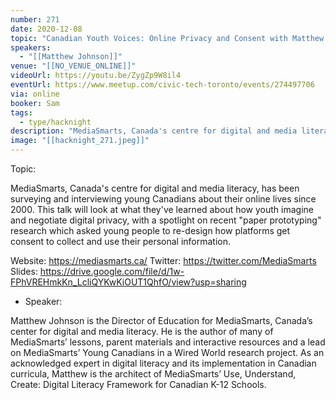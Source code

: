 ```yaml
---
number: 271
date: 2020-12-08
topic: "Canadian Youth Voices: Online Privacy and Consent with Matthew Johnson"
speakers:
  - "[[Matthew Johnson]]"
venue: "[[NO_VENUE_ONLINE]]"
videoUrl: https://youtu.be/ZygZp9W8il4
eventUrl: https://www.meetup.com/civic-tech-toronto/events/274497706
via: online
booker: Sam
tags:
  - type/hacknight
description: "MediaSmarts, Canada's centre for digital and media literacy, has been surveying and interviewing young Canadians about their online lives since 2000. This talk will look at what they've learned about how youth imagine and negotiate digital privacy, with a spotlight on recent \"paper prototyping\" research which asked young people to re-design how platforms get consent to collect and use their personal information. Slides: https://drive.google.com/file/d/1w-FPhVREHmkKn_LcliQYKwKiOUT1QhfO/view?usp=sharing"
image: "[[hacknight_271.jpeg]]"
---
```


Topic:

MediaSmarts, Canada's centre for digital and media literacy, has been surveying and interviewing young Canadians about their online lives since 2000. This talk will look at what they've learned about how youth imagine and negotiate digital privacy, with a spotlight on recent "paper prototyping" research which asked young people to re-design how platforms get consent to collect and use their personal information.

Website: https://mediasmarts.ca/
Twitter: https://twitter.com/MediaSmarts
Slides: https://drive.google.com/file/d/1w-FPhVREHmkKn_LcliQYKwKiOUT1QhfO/view?usp=sharing

+ Speaker:

Matthew Johnson is the Director of Education for MediaSmarts, Canada’s center for digital and media literacy. He is the author of many of MediaSmarts’ lessons, parent materials and interactive resources and a lead on MediaSmarts’ Young Canadians in a Wired World research project. As an acknowledged expert in digital literacy and its implementation in Canadian curricula, Matthew is the architect of MediaSmarts’ Use, Understand, Create: Digital Literacy Framework for Canadian K-12 Schools.
